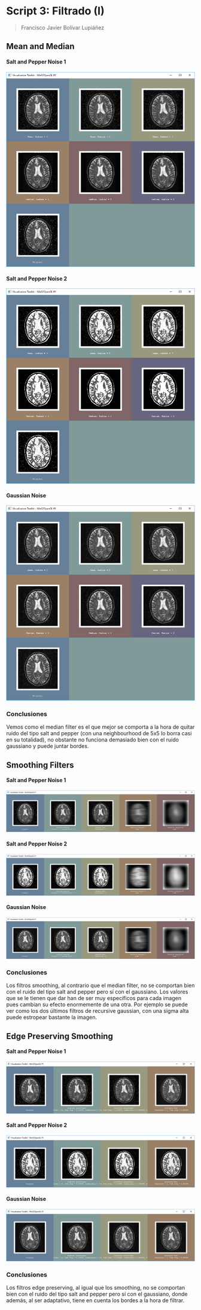 # Script 3: Filtrado (I)

> Francisco Javier Bolívar Lupiáñez

## Mean and Median

#### Salt and Pepper Noise 1

!["sap1"](img/script3/task2/saltAndPepperNoise1.png)

#### Salt and Pepper Noise 2

!["sap2"](img/script3/task2/saltAndPepperNoise2.png)

#### Gaussian Noise

!["sap2"](img/script3/task2/gaussianNoise.png)

### Conclusiones

Vemos como el median filter es el que mejor se comporta a la hora de quitar ruido del tipo salt and pepper (con una neighbourhood de 5x5 lo borra casi en su totalidad), no obstante no funciona demasiado bien con el ruido gaussiano y puede juntar bordes.

## Smoothing Filters

#### Salt and Pepper Noise 1

!["sap1"](img/script3/task3/saltAndPepperNoise1.png)

#### Salt and Pepper Noise 2

!["sap2"](img/script3/task3/saltAndPepperNoise2.png)

#### Gaussian Noise

!["sap2"](img/script3/task3/gaussianNoise.png)

### Conclusiones

Los filtros smoothing, al contrario que el median filter, no se comportan bien con el ruido del tipo salt and pepper pero sí con el gaussiano. Los valores que se le tienen que dar han de ser muy específicos para cada imagen pues cambian su efecto enormemente de una otra. Por ejemplo se puede ver como los dos últimos filtros de recursive gaussian, con una sigma alta puede estropear bastante la imagen.

## Edge Preserving Smoothing

#### Salt and Pepper Noise 1

!["sap1"](img/script3/task4/saltAndPepperNoise1.png)

#### Salt and Pepper Noise 2

!["sap2"](img/script3/task4/saltAndPepperNoise2.png)

#### Gaussian Noise

!["sap2"](img/script3/task4/gaussianNoise.png)

### Conclusiones

Los filtros edge preserving, al igual que los smoothing, no se comportan bien con el ruido del tipo salt and pepper pero sí con el gaussiano, donde además, al ser adaptativo, tiene en cuenta los bordes a la hora de filtrar.